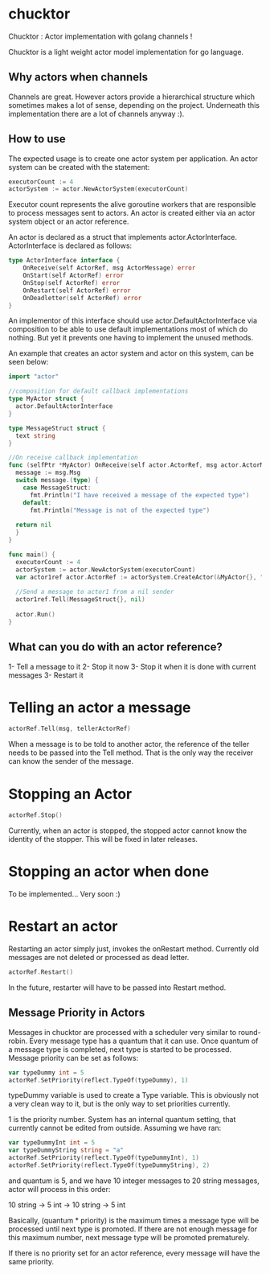 # chucktor
Chucktor : Actor implementation with golang channels ! 

Chucktor is a light weight actor model implementation for go language.

## Why actors when channels ##

Channels are great. However actors provide a hierarchical structure which sometimes makes a lot of sense, depending on the project. Underneath this implementation there are a lot of channels anyway :).

## How to use ##

The expected usage is to create one actor system per application. An actor system can be created with the statement:

```go
executorCount := 4
actorSystem := actor.NewActorSystem(executorCount)
```

Executor count represents the alive goroutine workers that are responsible to process messages sent to actors.
An actor is created either via an actor system object or an actor reference.

An actor is declared as a struct that implements actor.ActorInterface. ActorInterface is declared as follows:

```go
type ActorInterface interface {
	OnReceive(self ActorRef, msg ActorMessage) error
	OnStart(self ActorRef) error
	OnStop(self ActorRef) error
	OnRestart(self ActorRef) error
	OnDeadletter(self ActorRef) error
}
```

An implementor of this interface should use actor.DefaultActorInterface via composition to be able to use default implementations most of which do nothing. But yet it prevents one having to implement the unused methods.

An example that creates an actor system and actor on this system, can be seen below:

```go
import "actor"

//composition for default callback implementations
type MyActor struct {
  actor.DefaultActorInterface
}

type MessageStruct struct {
  text string
}

//On receive callback implementation
func (selfPtr *MyActor) OnReceive(self actor.ActorRef, msg actor.ActorMessage) error {
  message := msg.Msg
  switch message.(type) {
    case MessageStruct:
      fmt.Println("I have received a message of the expected type")
    default:
      fmt.Println("Message is not of the expected type")
      
  return nil
  }
}

func main() {
  executorCount := 4
  actorSystem := actor.NewActorSystem(executorCount)
  var actor1ref actor.ActorRef := actorSystem.CreateActor(&MyActor{}, "actor1")
  
  //Send a message to actor1 from a nil sender
  actor1ref.Tell(MessageStruct{}, nil)
  
  actor.Run()
}
```

## What can you do with an actor reference? ##

1- Tell a message to it
2- Stop it now
3- Stop it when it is done with current messages
3- Restart it

# Telling an actor a message #
```go
actorRef.Tell(msg, tellerActorRef)
```

When a message is to be told to another actor, the reference of the teller needs to be passed into the Tell method.
That is the only way the receiver can know the sender of the message.

# Stopping an Actor #

```go
actorRef.Stop()
```

Currently, when an actor is stopped, the stopped actor cannot know the identity of the stopper. This will be fixed in later releases.

# Stopping an actor when done #

To be implemented... Very soon :)

# Restart an actor #

Restarting an actor simply just, invokes the onRestart method. Currently old messages are not deleted or processed as dead letter.

```go
actorRef.Restart()
```

In the future, restarter will have to be passed into Restart method.

## Message Priority in Actors ##

Messages in chucktor are processed with a scheduler very similar to round-robin. Every message type has a quantum that it can use. Once quantum of a message type is completed, next type is started to be processed. Message priority can be set as follows:

```go
var typeDummy int = 5
actorRef.SetPriority(reflect.TypeOf(typeDummy), 1)
```

typeDummy variable is used to create a Type variable. This is obviously not a very clean way to it, but is the only way to set priorities currently.

1 is the priority number. System has an internal quantum setting, that currently cannot be edited from outside. 
Assuming we have ran:

```go
var typeDummyInt int = 5
var typeDummyString string = "a"
actorRef.SetPriority(reflect.TypeOf(typeDummyInt), 1)
actorRef.SetPriority(reflect.TypeOf(typeDummyString), 2)
```

and quantum is 5, and we have 10 integer messages to 20 string messages, actor will process in this order:

10 string -> 5 int -> 10 string -> 5 int

Basically, (quantum * priority) is the maximum times a message type will be processed until next type is promoted.
If there are not enough message for this maximum number, next message type will be promoted prematurely.

If there is no priority set for an actor reference, every message will have the same priority. 


